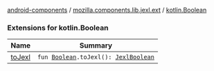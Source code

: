[android-components](../../index.md) / [mozilla.components.lib.jexl.ext](../index.md) / [kotlin.Boolean](./index.md)

### Extensions for kotlin.Boolean

| Name | Summary |
|---|---|
| [toJexl](to-jexl.md) | `fun `[`Boolean`](https://kotlinlang.org/api/latest/jvm/stdlib/kotlin/-boolean/index.html)`.toJexl(): `[`JexlBoolean`](../../mozilla.components.lib.jexl.value/-jexl-boolean/index.md) |
